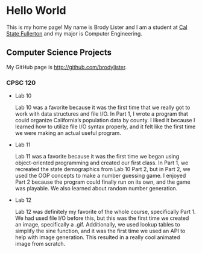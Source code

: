 # Hello World

This is my home page! My name is Brody Lister and I am a student at [Cal State Fullerton](http://www.fullerton.edu/) and my major is Computer Engineering.

## Computer Science Projects

My GitHub page is http://github.com/brodylister.

### CPSC 120

* Lab 10

    Lab 10 was a favorite because it was the first time that we really got to work with data structures and file I/O. In Part 1, I wrote a program that could organize California’s population data by county. I liked it because I learned how to utilize file I/O syntax properly, and it felt like the first time we were making an actual useful program.

* Lab 11

    Lab 11 was a favorite because it was the first time we began using object-oriented programming and created our first class. In Part 1, we recreated the state demographics from Lab 10 Part 2, but in Part 2, we used the OOP concepts to make a number guessing game. I enjoyed Part 2 because the program could finally run on its own, and the game was playable. We also learned about random number generation.

* Lab 12

    Lab 12 was definitely my favorite of the whole course, specifically Part 1. We had used file I/O before this, but this was the first time we created an image, specifically a .gif. Additionally, we used lookup tables to simplify the sine function, and it was the first time we used an API to help with image generation. This resulted in a really cool animated image from scratch. 